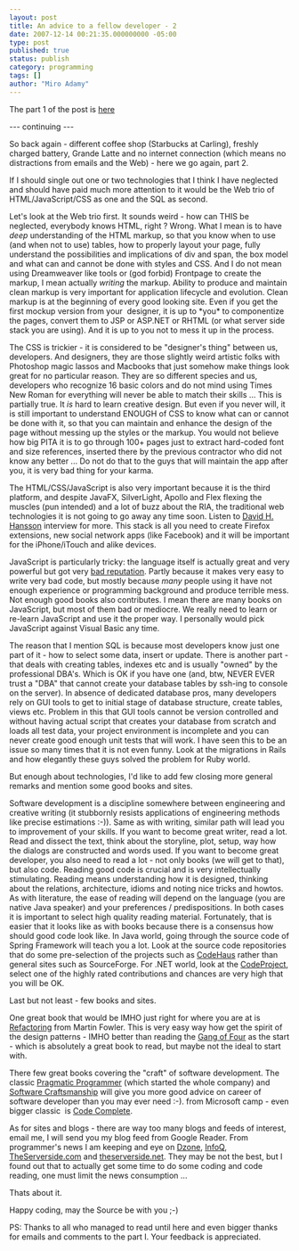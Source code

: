 ```yaml
---
layout: post
title: An advice to a fellow developer - 2
date: 2007-12-14 00:21:35.000000000 -05:00
type: post
published: true
status: publish
category: programming
tags: []
author: "Miro Adamy"
---
```

<p>The part 1 of the post is 
    <a href="{{< ref 2007-12-12-an-advice-to-a-fellow-developer-1.md >}}">here</a>
<p>--- continuing ---</p>
<p>So back again - different coffee shop (Starbucks at Carling), freshly charged battery, Grande Latte and no internet connection (which means no distractions from emails and the Web) - here we go again, part 2.</p>
<p>If I should single out one or two technologies that I think I have neglected and should have paid much more attention to it would be the Web trio of HTML/JavaScript/CSS as one and the SQL as second.</p>
<p>Let's look at the Web trio first. It sounds weird - how can THIS be neglected, everybody knows HTML, right ? Wrong. What I mean is to have <em>deep</em> understanding of the HTML markup, so that you know when to use (and when not to use) tables, how to properly layout your page, fully understand the possibilities and implications of div and span, the box model and what can and cannot be done with styles and CSS. And I do not mean using Dreamweaver like tools or (god forbid) Frontpage to create the markup, I mean actually <em>writing</em> the markup. Ability to produce and maintain clean markup is very important for application lifecycle and evolution. Clean markup is at the beginning of every good looking site. Even if you get the first mockup version from your  designer, it is up to *you* to componentize the pages, convert them to JSP or ASP.NET or RHTML (or what server side stack you are using). And it is up to you not to mess it up in the process.</p>
<p>The CSS is trickier - it is considered to be "designer's thing" between us, developers. And designers, they are those slightly weird artistic folks with Photoshop magic lassos and Macbooks that just somehow make things look great for no particular reason. They are so different species and us, developers who recognize 16 basic colors and do not mind using Times New Roman for everything will never be able to match their skills ... This is partially true. It <em>is</em> hard to learn creative design. But even if you never will, it is still important to understand ENOUGH of CSS to know what can or cannot be done with it, so that you can maintain and enhance the design of the page without messing up the styles or the markup. You would not believe how big PITA it is to go through 100+ pages just to extract hard-coded font and size references, inserted there by the previous contractor who did not know any better ... Do not do that to the guys that will maintain the app after you, it is very bad thing for your karma.</p>
<p>The HTML/CSS/JavaScript is also very important because it is the third platform, and despite JavaFX, SilverLight, Apollo and Flex flexing the muscles (pun intended) and a lot of buzz about the RIA, the traditional web technologies it is not going to go away any time soon. Listen to <a href="http://www.hanselman.com/blog/HanselminutesPodcast65MartinFowlerAndDavidHeinemeierHansson.aspx" target="_blank">David H. Hansson</a> interview for more. This stack is all you need to create Firefox extensions, new social network apps (like Facebook) and it will be important for the iPhone/iTouch and alike devices.</p>
<p>JavaScript is particularly tricky: the language itself is actually great and very powerful but got very <a href="http://www.crockford.com/javascript/javascript.html" target="_blank">bad reputation</a>. Partly because it makes very easy to write very bad code, but mostly because <em>many</em> people using it have not enough experience or programming background and produce terrible mess. Not enough good books also contributes. I mean there are many books on JavaScript, but most of them bad or mediocre. We really need to learn or re-learn JavaScript and use it the proper way. I personally would pick JavaScript against Visual Basic any time.</p>
<p>The reason that I mention SQL is because most developers know just one part of it - how to select some data, insert or update. There is another part - that deals with creating tables, indexes etc and is usually "owned" by the professional DBA's. Which is OK if you have one (and, btw, NEVER EVER trust a "DBA" that cannot create your database tables by ssh-ing to console on the server). In absence of dedicated database pros, many developers rely on GUI tools to get to initial stage of database structure, create tables, views etc. Problem in this that GUI tools cannot be version controlled and without having actual script that creates your database from scratch and loads all test data, your project environment is incomplete and you can never create good enough unit tests that will work. I have seen this to be an issue so many times that it is not even funny. Look at the migrations in Rails and how elegantly these guys solved the problem for Ruby world.</p>
<p>But enough about technologies, I'd like to add few closing more general remarks and mention some good books and sites.</p>
<p>Software development is a discipline somewhere between engineering and creative writing (it stubbornly resists applications of engineering methods like precise estimations :-)). Same as with writing, similar path will lead you to improvement of your skills. If you want to become great writer, read a lot. Read and dissect the text, think about the storyline, plot, setup, way how the dialogs are constructed and words used. If you want to become great developer, you also need to read a lot - not only books (we will get to that), but also code. Reading good code is crucial and is very intellectually stimulating. Reading means understanding how it is designed, thinking about the relations, architecture, idioms and noting nice tricks and howtos. As with literature, the ease of reading will depend on the language (you are native Java speaker) and your preferences / predispositions. In both cases it is important to select high quality reading material. Fortunately, that is easier that it looks like as with books because there is a consensus how should good code look like. In Java world, going through the source code of Spring Framework will teach you a lot. Look at the source code repositories that do some pre-selection of the projects such as <a href="http://codehaus.org/" target="_blank">CodeHaus</a> rather than general sites such as SourceForge. For .NET world, look at the <a href="http://www.codeproject.com/" target="_blank">CodeProject</a>, select one of the highly rated contributions and chances are very high that you will be OK.</p>
<p>Last but not least - few books and sites.</p>
<p>One great book that would be IMHO just right for where you are at is <a href="http://www.amazon.ca/exec/obidos/ASIN/0201485672" target="_blank">Refactoring</a> from Martin Fowler. This is very easy way how get the spirit of the design patterns - IMHO better than reading the <a href="http://www.amazon.ca/Design-Patterns-Elements-Reusable-Object-Oriented/dp/0201633612/ref=pd_sim_b_title_2" target="_blank">Gang of Four</a> as the start - which is absolutely a great book to read, but maybe not the ideal to start with.</p>
<p>There few great books covering the "craft" of software development. The classic <a href="http://www.amazon.ca/Pragmatic-Programmer-Journeyman-Master/dp/020161622X/ref=pd_sim_b_img_4" target="_blank">Pragmatic Programmer</a> (which started the whole company) and <a href="http://www.amazon.ca/Software-Craftsmanship-Imperative-Pete-McBreen/dp/0201733862/ref=sr_1_1?ie=UTF8&amp;s=books&amp;qid=1197609279&amp;sr=1-1" target="_blank">Software Craftsmanship</a> will give you more good advice on career of software developer than you may ever need :-). from Microsoft camp - even bigger classic  is <a href="http://www.amazon.ca/Code-Complete-Steve-McConnell/dp/0735619670/ref=pd_sim_b_img_2" target="_blank">Code Complete</a>.</p>
<p>As for sites and blogs - there are way too many blogs and feeds of interest, email me, I will send you my blog feed from Google Reader. From programmer's news I am keeping and eye on <a href="http://www.dzone.com/links/" target="_blank">Dzone</a>, <a href="http://www.infoq.com/">InfoQ</a>, <a href="http://www.theserverside.com/" target="_blank">TheServerside.com</a> and <a href="http://www.theserverside.net/" target="_blank">theserverside.net</a>. They may be not the best, but I found out that to actually get some time to do some coding and code reading, one must limit the news consumption ...</p>
<p>Thats about it.</p>
<p>Happy coding, may the Source be with you ;-)</p>
<p>PS: Thanks to all who managed to read until here and even bigger thanks for emails and comments to the part I. Your feedback is appreciated.</p>
